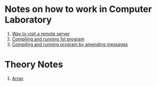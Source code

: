 # Notes on how to work in Computer Laboratory

1. [Way to visit a remote server](Files/Connect_to_remote_server.md)
1. [Compiling and running 1st program](Files/Compiling_and_running_1st_program.md)
1. [Compiling and running program by amending messages](Files/Compiling_and_running_program_by_amending_messages.md)

# Theory Notes

1. [Array](Files/Array.md)